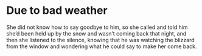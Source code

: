 Due to bad weather==================



She did not know how to say goodbye to him, so she called and told him she’d been held up by the snow and wasn’t coming back that night, and then she listened to the silence, knowing that he was watching the blizzard from the window and wondering what he could say to make her come back.